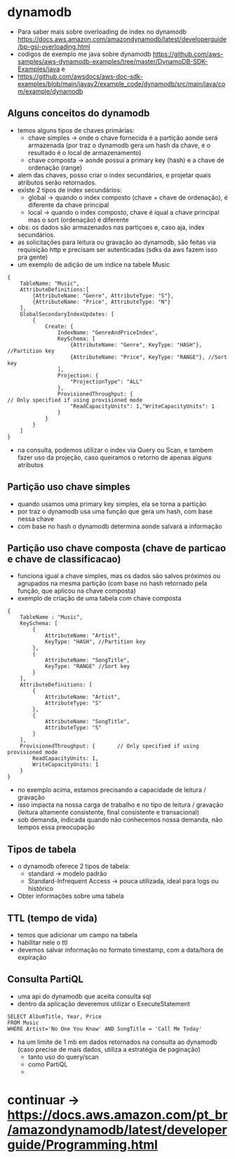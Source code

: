 # dynamodb
- Para saber mais sobre overloading de index no dynamodb https://docs.aws.amazon.com/amazondynamodb/latest/developerguide/bp-gsi-overloading.html
- codigos de exemplo me java sobre dynamodb https://github.com/aws-samples/aws-dynamodb-examples/tree/master/DynamoDB-SDK-Examples/java e
- https://github.com/awsdocs/aws-doc-sdk-examples/blob/main/javav2/example_code/dynamodb/src/main/java/com/example/dynamodb

## Alguns conceitos do dynamodb
- temos alguns tipos de chaves primárias:
  - chave simples -> onde o chave fornecida é a partição aonde será armazenada (por traz o dynamodb gera um hash da chave, e o resultado é o local de armazenamento)
  - chave composta -> aonde possui a primary key (hash) e a chave de ordenação (range)
- alem das chaves, posso criar o index secundários, e projetar quais atributos serão retornados.
- existe 2 tipos de index secundários:
  -  global -> quando o index composto (chave + chave de ordenação), é diferente da chave principal
  - local -> quando o index composto, chave é iqual a chave principal mas o sort (ordenação) é diferente
- obs: os dados são armazenados nas partiçoes e, caso aja, index secundários.
- as solicitações para leitura ou gravação ao dynamodb, são feitas via requisição http e precisam ser autenticadas (sdks da aws fazem isso pra gente)
- um exemplo de adição de um indice na tabele Music
````
{
    TableName: "Music",
    AttributeDefinitions:[
        {AttributeName: "Genre", AttributeType: "S"},
        {AttributeName: "Price", AttributeType: "N"}
    ],
    GlobalSecondaryIndexUpdates: [
        {
            Create: {
                IndexName: "GenreAndPriceIndex",
                KeySchema: [
                    {AttributeName: "Genre", KeyType: "HASH"}, //Partition key
                    {AttributeName: "Price", KeyType: "RANGE"}, //Sort key
                ],
                Projection: {
                    "ProjectionType": "ALL"
                },
                ProvisionedThroughput: {                                // Only specified if using provisioned mode
                    "ReadCapacityUnits": 1,"WriteCapacityUnits": 1
                }
            }
        }
    ]
}
````
- na consulta, podemos utilizar o index via Query ou Scan, e tambem fazer uso da projeção, caso queiramos o retorno de apenas alguns atributos

## Partição uso chave simples
- quando usamos uma primary key simples, ela se torna a partição
- por traz o dynamodb usa uma função que gera um hash, com base nessa chave
- com base no hash o dynamodb determina aonde salvará a informação

## Partição uso chave composta (chave de particao e chave de classificacao)
- funciona igual a chave simples, mas os dados são salvos próximos ou agrupados na mesma partição (com base no hash retornado pela função, que aplicou na chave composta)
- exemplo de criação de uma tabela com chave composta
```
{
    TableName : "Music",
    KeySchema: [
        {
            AttributeName: "Artist",
            KeyType: "HASH", //Partition key
        },
        {
            AttributeName: "SongTitle",
            KeyType: "RANGE" //Sort key
        }
    ],
    AttributeDefinitions: [
        {
            AttributeName: "Artist",
            AttributeType: "S"
        },
        {
            AttributeName: "SongTitle",
            AttributeType: "S"
        }
    ],
    ProvisionedThroughput: {       // Only specified if using provisioned mode
        ReadCapacityUnits: 1,
        WriteCapacityUnits: 1
    }
}
```
- no exemplo acima, estamos precisando a capacidade de leitura / gravação
- isso impacta na nossa carga de trabalho e no tipo de leitura / gravação (leitura altamente consistente, final consistente e transacional)
- sob demanda, indicada quando não conhecemos nossa demanda, não tempos essa preocupação


## Tipos de tabela
- o dynamodb oferece 2 tipos de tabela:
  - standard -> modelo padrão
  - Standard-Infrequent Access -> pouca utilizada, ideal para logs ou histórico
- Obter informações sobre uma tabela

## TTL (tempo de vida)
- temos que adicionar um campo na tabela
- habilitar nele o ttl
- devemos salvar informação no formato timestamp, com a data/hora de expiração

## Consulta PartiQL
- uma api do dynamodb que aceita consulta sql
- dentro da aplicação deveremos utilizar o ExecuteStatement
```
SELECT AlbumTitle, Year, Price
FROM Music
WHERE Artist='No One You Know' AND SongTitle = 'Call Me Today' 
```
- ha um limite de 1 mb em dados retornados na consulta ao dynamodb (caso precise de mais dados, utiliza a estratégia de paginação)
  - tanto uso do query/scan
  - como PartiQL
  - 
# continuar -> https://docs.aws.amazon.com/pt_br/amazondynamodb/latest/developerguide/Programming.html


